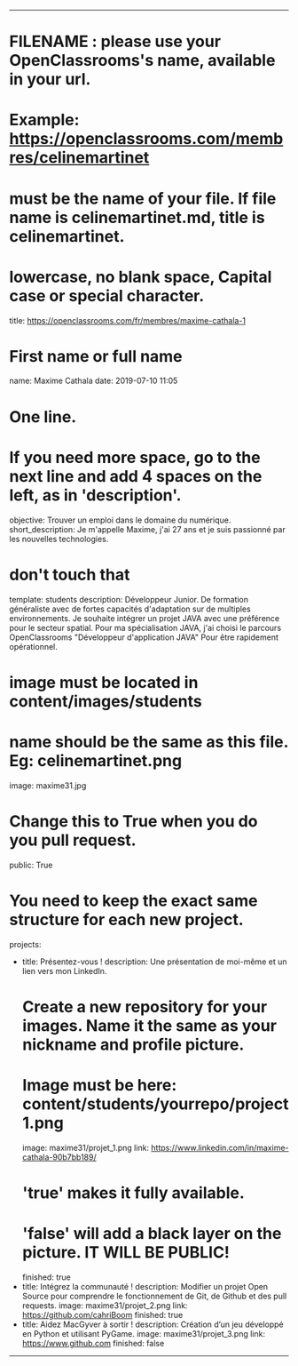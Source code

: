 ---

# FILENAME : please use your OpenClassrooms's name, available in your url.
# Example: https://openclassrooms.com/membres/celinemartinet
# must be the name of your file. If file name is celinemartinet.md, title is celinemartinet.
# lowercase, no blank space, Capital case or special character.
title: https://openclassrooms.com/fr/membres/maxime-cathala-1

# First name or full name
name: Maxime Cathala
date: 2019-07-10 11:05

# One line.
# If you need more space, go to the next line and add 4 spaces on the left, as in 'description'.
objective: Trouver un emploi dans le domaine du numérique.
short_description: Je m'appelle Maxime, j'ai 27 ans et je suis passionné par les nouvelles technologies.

# don't touch that
template: students
description:
    Développeur Junior.
	De formation généraliste avec de fortes capacités d'adaptation sur de multiples environnements.
	Je souhaite intégrer un projet JAVA avec une préférence pour le secteur spatial.
	Pour ma spécialisation JAVA, j'ai choisi le parcours OpenClassrooms "Développeur d'application JAVA"
	Pour être rapidement opérationnel.

# image must be located in content/images/students
# name should be the same as this file. Eg: celinemartinet.png
image: maxime31.jpg

# Change this to True when you do you pull request.
public: True

# You need to keep the exact same structure for each new project.
projects:
  - title: Présentez-vous !
    description: Une présentation de moi-même et un lien vers mon LinkedIn.
    # Create a new repository for your images. Name it the same as your nickname and profile picture.
    # Image must be here: content/students/yourrepo/project1.png
    image: maxime31/projet_1.png
    link: https://www.linkedin.com/in/maxime-cathala-90b7bb189/
    # 'true' makes it fully available.
    # 'false' will add a black layer on the picture. IT WILL BE PUBLIC!
    finished: true
  - title: Intégrez la communauté !
    description: Modifier un projet Open Source pour comprendre le fonctionnement de Git, de Github et des pull requests. 
    image: maxime31/projet_2.png
    link: https://github.com/cahriBoom
    finished: true
  - title: Aidez MacGyver à sortir !
    description: Création d’un jeu développé en Python et utilisant PyGame.
    image: maxime31/projet_3.png
    link: https://www.github.com
    finished: false
---